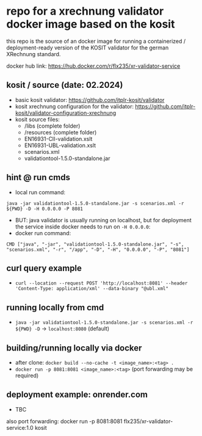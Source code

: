 # repo for a xrechnung validator docker image based on the kosit

this repo is the source of an docker image for running a containerized / deployment-ready version of the KOSIT validator for the german XRechnung standard.

docker hub link: https://hub.docker.com/r/flx235/xr-validator-service

## kosit / source (date: 02.2024)
- basic kosit validator: https://github.com/itplr-kosit/validator
- kosit xrechnung configuration for the validator: https://github.com/itplr-kosit/validator-configuration-xrechnung
- kosit source files:		
	- /libs	(complete folder)
	- /resources (complete folder)
	- EN16931-CII-validation.xslt 
	- EN16931-UBL-validation.xslt
	- scenarios.xml
	- validationtool-1.5.0-standalone.jar

## hint @ run cmds
- local run command: 

`java -jar validationtool-1.5.0-standalone.jar -s scenarios.xml -r ${PWD} -D -H 0.0.0.0 -P 8081`
- BUT: java validator is usually running on localhost, but for deployment the service inside docker needs to run on `-H 0.0.0.0`:
- docker run command: 

`CMD ["java", "-jar", "validationtool-1.5.0-standalone.jar", "-s", "scenarios.xml", "-r", "/app", "-D", "-H", "0.0.0.0", "-P", "8081"]`


## curl query example
- `curl --location --request POST 'http://localhost:8081' --header 'Content-Type: application/xml' --data-binary "@ubl.xml"`

## running locally from cmd
- `java -jar validationtool-1.5.0-standalone.jar -s scenarios.xml -r ${PWD} -D` -> `localhost:8080` (default)

## building/running locally via docker
- after clone: `docker build --no-cache -t <image_name>:<tag> .`
- `docker run -p 8081:8081 <image_name>:<tag>` (port forwarding may be required)

## deployment example: onrender.com
- TBC



also port forwarding: docker run -p 8081:8081 flx235/xr-validator-service:1.0
kosit
